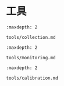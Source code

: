 # 工具  

```{toctree}
:maxdepth: 2

tools/collection.md
```

```{toctree}
:maxdepth: 2

tools/monitoring.md
```

```{toctree}
:maxdepth: 2

tools/calibration.md
```
